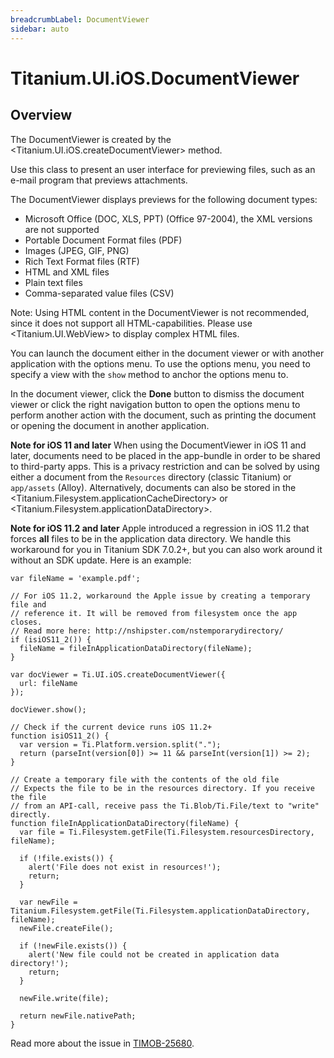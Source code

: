 ```yaml
---
breadcrumbLabel: DocumentViewer
sidebar: auto
---
```


# Titanium.UI.iOS.DocumentViewer

<ProxySummary/>

## Overview

The DocumentViewer is created by the <Titanium.UI.iOS.createDocumentViewer> method.

Use this class to present an user interface for previewing files,
such as an e-mail program that previews attachments.

The DocumentViewer displays previews for the following document types:

  * Microsoft Office (DOC, XLS, PPT) (Office 97-2004), the XML versions are not supported
  * Portable Document Format files (PDF)
  * Images (JPEG, GIF, PNG)
  * Rich Text Format files (RTF)
  * HTML and XML files
  * Plain text files
  * Comma-separated value files (CSV)

Note: Using HTML content in the DocumentViewer is not recommended, since it does not support
all HTML-capabilities. Please use <Titanium.UI.WebView> to display complex HTML files.

You can launch the document either in the document viewer or with another application with the
options menu. To use the options menu, you need to specify a view with the `show` method to
anchor the options menu to.

In the document viewer, click the **Done** button to dismiss the document viewer or click the
right navigation button to open the options menu to perform another action with the document,
such as printing the document or opening the document in another application.

**Note for iOS 11 and later**
When using the DocumentViewer in iOS 11 and later, documents need to be placed in the app-bundle
in order to be shared to third-party apps. This is a privacy restriction and can be solved by
using either a document from the `Resources` directory (classic Titanium) or `app/assets` (Alloy).
Alternatively, documents can also be stored in the <Titanium.Filesystem.applicationCacheDirectory>
or <Titanium.Filesystem.applicationDataDirectory>.

**Note for iOS 11.2 and later**
Apple introduced a regression in iOS 11.2 that forces **all** files to be in the application data
directory. We handle this workaround for you in Titanium SDK 7.0.2+, but you
can also work around it without an SDK update. Here is an example:

    var fileName = 'example.pdf';

    // For iOS 11.2, workaround the Apple issue by creating a temporary file and
    // reference it. It will be removed from filesystem once the app closes.
    // Read more here: http://nshipster.com/nstemporarydirectory/
    if (isiOS11_2()) {
      fileName = fileInApplicationDataDirectory(fileName);
    }

    var docViewer = Ti.UI.iOS.createDocumentViewer({
      url: fileName
    });

    docViewer.show();

    // Check if the current device runs iOS 11.2+
    function isiOS11_2() {
      var version = Ti.Platform.version.split(".");
      return (parseInt(version[0]) >= 11 && parseInt(version[1]) >= 2);
    }

    // Create a temporary file with the contents of the old file
    // Expects the file to be in the resources directory. If you receive the file
    // from an API-call, receive pass the Ti.Blob/Ti.File/text to "write" directly.
    function fileInApplicationDataDirectory(fileName) {
      var file = Ti.Filesystem.getFile(Ti.Filesystem.resourcesDirectory, fileName);

      if (!file.exists()) {
        alert('File does not exist in resources!');
        return;
      }

      var newFile = Titanium.Filesystem.getFile(Ti.Filesystem.applicationDataDirectory, fileName);
      newFile.createFile();

      if (!newFile.exists()) {
        alert('New file could not be created in application data directory!');
        return;
      }

      newFile.write(file);

      return newFile.nativePath;
    }

Read more about the issue in [TIMOB-25680](https://jira.appcelerator.org/browse/TIMOB-25680).

<ApiDocs/>
